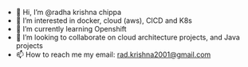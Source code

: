 - 👋 Hi, I’m @radha krishna chippa
- 👀 I’m interested in docker, cloud (aws), CICD and K8s
- 🌱 I’m currently learning Openshift
- 💞️ I’m looking to collaborate on cloud architecture projects, and Java projects
- 📫 How to reach me my email: rad.krishna2001@gmail.com

<!---
radhakchippa/radhakchippa is a ✨ special ✨ repository because its `README.md` (this file) appears on your GitHub profile.
You can click the Preview link to take a look at your changes.
--->
